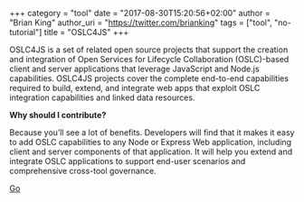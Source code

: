 +++
category = "tool"
date = "2017-08-30T15:20:56+02:00"
author = "Brian King"
author_uri = "https://twitter.com/brianking"
tags = ["tool", "no-tutorial"]
title = "OSLC4JS"
+++

OSLC4JS is a set of related open source projects that support the creation and integration of Open Services for Lifecycle Collaboration (OSLC)-based client and server applications that leverage JavaScript and Node.js capabilities. OSLC4JS projects cover the complete end-to-end capabilities required to build, extend, and integrate web apps that exploit OSLC integration capabilities and linked data resources.

__Why should I contribute?__

Because you’ll see a lot of benefits. Developers will find that it makes it easy to add OSLC capabilities to any Node or Express Web application, including client and server components of that application. It will help you extend and integrate OSLC applications to support end-user scenarios and comprehensive cross-tool governance. 

[Go](https://developer.ibm.com/open/openprojects/oslc4js/)
